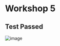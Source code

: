 # Workshop 5 

## Test Passed
![image](https://github.com/Natgru06/Decentralized_Workshop_5/assets/108078812/dc7283f7-9e8c-4dee-8fef-2e5a8e751216)


